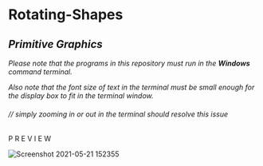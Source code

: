 # Rotating-Shapes
## *Primitive Graphics*

 *Please note that the programs in this repository must run in the **Windows** command terminal.*

 *Also note that the font size of text in the terminal must be small enough for the display box to fit in the terminal window.*

###### // simply zooming in or out in the terminal should resolve this issue

P R E V I E W

![Screenshot 2021-05-21 152355](https://user-images.githubusercontent.com/84562594/119119491-db9f6480-ba48-11eb-9fc3-9f349267003e.png)
